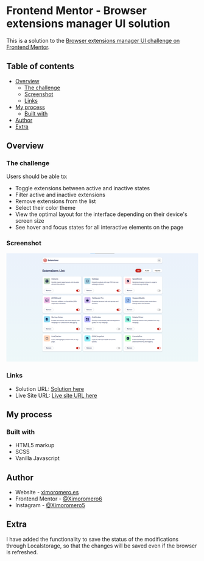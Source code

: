 # Frontend Mentor - Browser extensions manager UI solution

This is a solution to the [Browser extensions manager UI challenge on Frontend Mentor](https://www.frontendmentor.io/challenges/browser-extension-manager-ui-yNZnOfsMAp).

## Table of contents

- [Overview](#overview)
  - [The challenge](#the-challenge)
  - [Screenshot](#screenshot)
  - [Links](#links)
- [My process](#my-process)
  - [Built with](#built-with)
- [Author](#author)
- [Extra](#extra)

## Overview

### The challenge

Users should be able to:

- Toggle extensions between active and inactive states
- Filter active and inactive extensions
- Remove extensions from the list
- Select their color theme
- View the optimal layout for the interface depending on their device's screen size
- See hover and focus states for all interactive elements on the page

### Screenshot

![](./screenshot.png)

### Links

- Solution URL: [Solution here]()
- Live Site URL: [Live site URL here]()

## My process

### Built with

- HTML5 markup
- SCSS
- Vanilla Javascript

## Author

- Website - [ximoromero.es](https://www.ximoromero.es)
- Frontend Mentor - [@Ximoromero6](https://www.frontendmentor.io/ximoromero6)
- Instagram - [@Ximoromero5](https://www.instagram.com/Ximoromero5)

## Extra

I have added the functionality to save the status of the modifications through Localstorage, so that the changes will be saved even if the browser is refreshed.